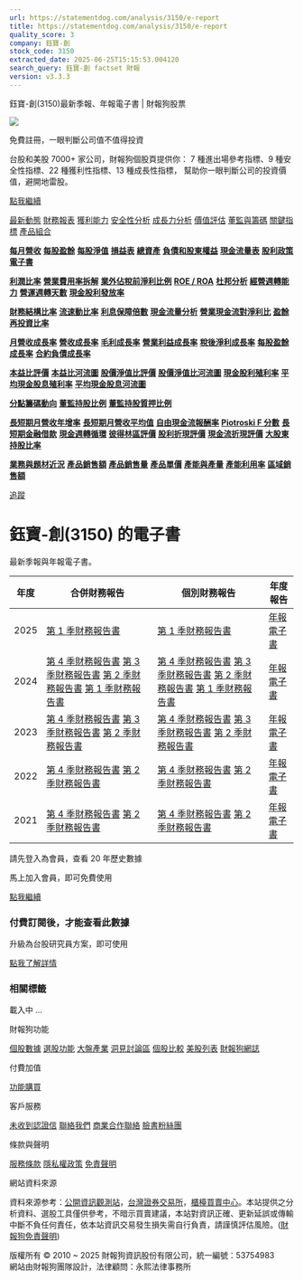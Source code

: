 ```yaml
---
url: https://statementdog.com/analysis/3150/e-report
title: https://statementdog.com/analysis/3150/e-report
quality_score: 3
company: 鈺寶-創
stock_code: 3150
extracted_date: 2025-06-25T15:15:53.004120
search_query: 鈺寶-創 factset 財報
version: v3.3.3
---
```


鈺寶-創(3150)最新季報、年報電子書 | 財報狗股票















![](https://www.facebook.com/tr?id=1265443774131605&ev=PageView&noscript=1)













































































免費註冊，一眼判斷公司值不值得投資

台股和美股 7000+ 家公司，財報狗個股頁提供你：
7 種進出場參考指標、9 種安全性指標、22 種獲利性指標、13 種成長性指標，
幫助你一眼判斷公司的投資價值，避開地雷股。

[點我繼續](/users/sign_up)

[最新動態](/analysis/3150)
[財務報表](/analysis/3150/monthly-revenue)
[獲利能力](/analysis/3150/profit-margin)
[安全性分析](/analysis/3150/financial-structure-ratio)
[成長力分析](/analysis/3150/monthly-revenue-growth-rate)
[價值評估](/analysis/3150/pe)
[董監與籌碼](/analysis/3150/broker-trading)
[關鍵指標](/analysis/3150/long-term-and-short-term-monthly-revenue-yoy)
[產品組合](/analysis/3150/ai-search)

[**每月營收**](/analysis/3150/monthly-revenue)
[**每股盈餘**](/analysis/3150/eps)
[**每股淨值**](/analysis/3150/nav)
[**損益表**](/analysis/3150/income-statement)
[**總資產**](/analysis/3150/assets)
[**負債和股東權益**](/analysis/3150/liabilities-and-equity)
[**現金流量表**](/analysis/3150/cash-flow-statement)
[**股利政策**](/analysis/3150/dividend-policy)
[**電子書**](/analysis/3150/e-report)

[**利潤比率**](/analysis/3150/profit-margin)
[**營業費用率拆解**](/analysis/3150/operating-expense-ratio)
[**業外佔稅前淨利比例**](/analysis/3150/non-operating-income-to-profit-before-tax)
[**ROE / ROA**](/analysis/3150/roe-roa)
[**杜邦分析**](/analysis/3150/du-pont-analysis)
[**經營週轉能力**](/analysis/3150/turnover-ratio)
[**營運週轉天數**](/analysis/3150/turnover-days)
[**現金股利發放率**](/analysis/3150/dividend-payout-ratio)

[**財務結構比率**](/analysis/3150/financial-structure-ratio)
[**流速動比率**](/analysis/3150/current-ratio-and-quick-ratio)
[**利息保障倍數**](/analysis/3150/interest-coverage-ratio)
[**現金流量分析**](/analysis/3150/cash-flow-analysis)
[**營業現金流對淨利比**](/analysis/3150/operating-cash-flow-to-net-income-ratio)
[**盈餘再投資比率**](/analysis/3150/reinvestment-rate)

[**月營收成長率**](/analysis/3150/monthly-revenue-growth-rate)
[**營收成長率**](/analysis/3150/revenue-growth-rate)
[**毛利成長率**](/analysis/3150/gross-profit-growth-rate)
[**營業利益成長率**](/analysis/3150/operating-income-growth-rate)
[**稅後淨利成長率**](/analysis/3150/net-income-growth-rate)
[**每股盈餘成長率**](/analysis/3150/eps-growth-rate)
[**合約負債成長率**](/analysis/3150/current-contract-liabilities-growth-rate)

[**本益比評價**](/analysis/3150/pe)
[**本益比河流圖**](/analysis/3150/pe-band)
[**股價淨值比評價**](/analysis/3150/pb)
[**股價淨值比河流圖**](/analysis/3150/pb-band)
[**現金股利殖利率**](/analysis/3150/dividend-yield)
[**平均現金股息殖利率**](/analysis/3150/average-dividend-yield)
[**平均現金股息河流圖**](/analysis/3150/average-dividend-yield-band)

[**分點籌碼動向**](/analysis/3150/broker-trading)
[**董監持股比例**](/analysis/3150/board-members-and-supervisors-shares-to-shares-outstanding-ratio)
[**董監持股質押比例**](/analysis/3150/pledging-ratio-of-board-members-and-supervisors)

[**長短期月營收年增率**](/analysis/3150/long-term-and-short-term-monthly-revenue-yoy)
[**長短期月營收平均值**](/analysis/3150/average-long-term-and-short-term-monthly-revenue)
[**自由現金流報酬率**](/analysis/3150/croic)
[**Piotroski F 分數**](/analysis/3150/piotroski-f-score)
[**長短期金融借款**](/analysis/3150/financial-borrowing)
[**現金週轉循環**](/analysis/3150/cash-conversion-cycle)
[**彼得林區評價**](/analysis/3150/peter-lynch-valuation)
[**股利折現評價**](/analysis/3150/dividend-discount-valuation)
[**現金流折現評價**](/analysis/3150/dcf-valuation)
[**大股東持股比率**](/analysis/3150/majority-shareholders-share-ratio)

[**業務與題材近況**](/analysis/3150/ai-search)
[**產品銷售額**](/analysis/3150/product-sales-figure)
[**產品銷售量**](/analysis/3150/product-sales-volume)
[**產品單價**](/analysis/3150/product-unit-price)
[**產能與產量**](/analysis/3150/production-capacity)
[**產能利用率**](/analysis/3150/production-capacity-utilization)
[**區域銷售額**](/analysis/3150/product-regional-sales)

[追蹤](/users/sign_up)

# 鈺寶-創(3150) 的電子書

最新季報與年報電子書。

| 年度 | 合併財務報告 | 個別財務報告 | 年度報告 |
| --- | --- | --- | --- |
| 2025 | [第 1 季財務報告書](/analysis) | [第 1 季財務報告書](https://doc.twse.com.tw/server-java/t57sb01?co_id=3150&colorchg=1&kind=A&step=9&filename=202501_3150_AI2.pdf) | [年報電子書](/analysis) |
| 2024 | [第 4 季財務報告書](/analysis)  [第 3 季財務報告書](/analysis)  [第 2 季財務報告書](/analysis)  [第 1 季財務報告書](/analysis) | [第 4 季財務報告書](https://doc.twse.com.tw/server-java/t57sb01?co_id=3150&colorchg=1&kind=A&step=9&filename=202404_3150_AI2.pdf)  [第 3 季財務報告書](https://doc.twse.com.tw/server-java/t57sb01?co_id=3150&colorchg=1&kind=A&step=9&filename=202403_3150_AI2.pdf)  [第 2 季財務報告書](https://doc.twse.com.tw/server-java/t57sb01?co_id=3150&colorchg=1&kind=A&step=9&filename=202402_3150_AI2.pdf)  [第 1 季財務報告書](https://doc.twse.com.tw/server-java/t57sb01?co_id=3150&colorchg=1&kind=A&step=9&filename=202401_3150_AI2.pdf) | [年報電子書](https://doc.twse.com.tw/server-java/t57sb01?co_id=3150&colorchg=1&kind=F&step=9&filename=2024_3150_20250523F04.pdf) |
| 2023 | [第 4 季財務報告書](/analysis)  [第 3 季財務報告書](/analysis)  [第 2 季財務報告書](/analysis) | [第 4 季財務報告書](https://doc.twse.com.tw/server-java/t57sb01?co_id=3150&colorchg=1&kind=A&step=9&filename=202304_3150_AI2.pdf)  [第 3 季財務報告書](https://doc.twse.com.tw/server-java/t57sb01?co_id=3150&colorchg=1&kind=A&step=9&filename=202303_3150_AI2.pdf)  [第 2 季財務報告書](https://doc.twse.com.tw/server-java/t57sb01?co_id=3150&colorchg=1&kind=A&step=9&filename=202302_3150_AI2.pdf) | [年報電子書](https://doc.twse.com.tw/server-java/t57sb01?co_id=3150&colorchg=1&kind=F&step=9&filename=2023_3150_20240417F04.pdf) |
| 2022 | [第 4 季財務報告書](/analysis)  [第 2 季財務報告書](/analysis) | [第 4 季財務報告書](https://doc.twse.com.tw/server-java/t57sb01?co_id=3150&colorchg=1&kind=A&step=9&filename=202204_3150_AI2.pdf)  [第 2 季財務報告書](https://doc.twse.com.tw/server-java/t57sb01?co_id=3150&colorchg=1&kind=A&step=9&filename=202202_3150_AI2.pdf) | [年報電子書](https://doc.twse.com.tw/server-java/t57sb01?co_id=3150&colorchg=1&kind=F&step=9&filename=2022_3150_20230613F04.pdf) |
| 2021 | [第 4 季財務報告書](/analysis)  [第 2 季財務報告書](/analysis) | [第 4 季財務報告書](https://doc.twse.com.tw/server-java/t57sb01?co_id=3150&colorchg=1&kind=A&step=9&filename=202104_3150_AI2.pdf)  [第 2 季財務報告書](https://doc.twse.com.tw/server-java/t57sb01?co_id=3150&colorchg=1&kind=A&step=9&filename=202102_3150_AI2.pdf) | [年報電子書](https://doc.twse.com.tw/server-java/t57sb01?co_id=3150&colorchg=1&kind=F&step=9&filename=2021_3150_20220623F04.pdf) |

請先登入為會員，查看 20 年歷史數據

馬上加入會員，即可免費使用

[點我繼續](/users/sign_up)

### 付費訂閱後，才能查看此數據

升級為台股研究員方案，即可使用

[點我了解詳情](/pricing)

### 相關標籤

載入中 ...





財報狗功能

[個股數據](/analysis)
[選股功能](/screeners)
[大盤產業](/taiex)
[洞見討論區](/insight)
[個股比較](/compare/tpe)
[美股列表](/us-stock-list)
[財報狗網誌](/blog/)

付費加值

[功能購買](/pricing)

客戶服務

[未收到認證信](/users/recv_auth_fail)
[聯絡我們](/contact)
[商業合作聯絡](/contact)
[臉書粉絲團](//www.facebook.com/statementdog)

條款與聲明

[服務條款](/law/tos)
[隱私權政策](/law/privacy)
[免責聲明](/law/disclaimer)

網站資料來源

資料來源参考：[公開資訊觀測站](http://mops.twse.com.tw/mops/web/index)，[台灣證券交易所](http://www.tse.com.tw/)，[櫃檯買賣中心](http://www.otc.org.tw/)。本站提供之分析資料、選股工具僅供參考，不暗示買賣建議，本站對資訊正確、更新延誤或傳輸中斷不負任何責任，依本站資訊交易發生損失需自行負責，請謹慎評估風險。([財報狗免責聲明](/law/disclaimer))

版權所有 © 2010 ~ 2025 財報狗資訊股份有限公司，統一編號：53754983  
網站由財報狗團隊設計，法律顧問：永熙法律事務所
